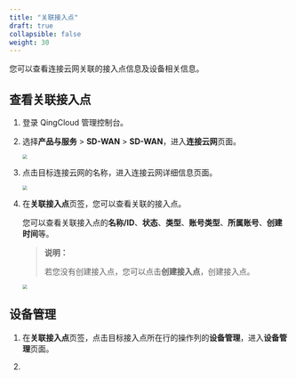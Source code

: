 ```yaml
---
title: "关联接入点"
draft: true
collapsible: false
weight: 30
---
```


您可以查看连接云网关联的接入点信息及设备相关信息。

## 查看关联接入点

1. 登录 QingCloud 管理控制台。

2. 选择**产品与服务** > **SD-WAN** > **SD-WAN**，进入**连接云网**页面。

   <img src="/Users/amytan/work/github/qingcloud-docs/content/sd-wan/_images/qs_cloud_network.png" style="zoom:50%;" />

3. 点击目标连接云网的名称，进入连接云网详细信息页面。

   <img src="../../../_images/um_cloud_details.png" style="zoom:50%;" />

4. 在**关联接入点**页签，您可以查看关联的接入点。

   您可以查看关联接入点的**名称/ID**、**状态**、**类型**、**账号类型**、**所属账号**、**创建时间**等。

   > **说明：**
   >
   > 若您没有创建接入点，您可以点击**创建接入点**，创建接入点。

   <img src="../../../_images/um_cloud_access_point.png" style="zoom:50%;" />

## 设备管理

1. 在**关联接入点**页签，点击目标接入点所在行的操作列的**设备管理**，进入**设备管理**页面。

   

2. 

